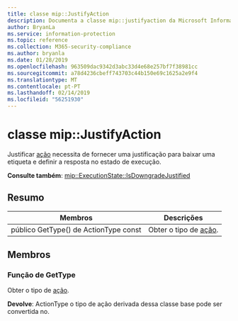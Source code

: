 ```yaml
---
title: classe mip::JustifyAction
description: Documenta a classe mip::justifyaction da Microsoft Information Protection (MIP) SDK.
author: BryanLa
ms.service: information-protection
ms.topic: reference
ms.collection: M365-security-compliance
ms.author: bryanla
ms.date: 01/28/2019
ms.openlocfilehash: 963509dac9342d3abc33d4e68e257bf7f38981cc
ms.sourcegitcommit: a78d4236cbeff743703c44b150e69c1625a2e9f4
ms.translationtype: MT
ms.contentlocale: pt-PT
ms.lasthandoff: 02/14/2019
ms.locfileid: "56251930"
---
```

# <a name="class-mipjustifyaction"></a>classe mip::JustifyAction 
Justificar [ação](class_mip_action.md) necessita de fornecer uma justificação para baixar uma etiqueta e definir a resposta no estado de execução.
  
**Consulte também**: [mip::ExecutionState::IsDowngradeJustified](class_mip_executionstate.md#isdowngradejustified-function)
  
## <a name="summary"></a>Resumo
 Membros                        | Descrições                                
--------------------------------|---------------------------------------------
público GetType() de ActionType const  |  Obter o tipo de [ação](class_mip_action.md).
  
## <a name="members"></a>Membros
  
### <a name="gettype-function"></a>Função de GetType
Obter o tipo de [ação](class_mip_action.md).

  
**Devolve**: ActionType o tipo de ação derivada dessa classe base pode ser convertida no.
